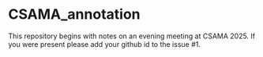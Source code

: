 # CSAMA_annotation

This repository begins with notes on an evening meeting at CSAMA 2025.  If you
were present please add your github id to the issue #1.
